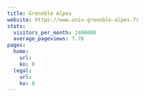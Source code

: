 ```yaml
---
title: Grenoble Alpes
website: https://www.univ-grenoble-alpes.fr
stats:
  visitors_per_month: 2400000
  average_pageviews: 7.78
pages:
  home: 
    url: 
    ko: 0
  legal: 
    url: 
    ko: 0
---
```

